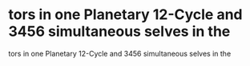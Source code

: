 # tors in one Planetary 12-Cycle and 3456 simultaneous selves in the

tors in one Planetary 12-Cycle and 3456 simultaneous selves in the